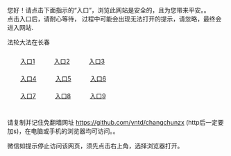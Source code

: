 您好！请点击下面指示的“入口”，浏览此网站是安全的，且为您带来平安。。 <br/>
点击入口后，请耐心等待， 过程中可能会出现无法打开的提示，请忽略，最终会进入网站. </br>

法轮大法在长春<br/>
<div style="padding:10px"><a style="margin:20px" target="_blank" href="https://d3p3dztpijs0f3.cloudfront.net/2Qpsp?hbwowfg" id="ccLink1" rel="nofollow">入口1</a> <a target="_blank" style="margin:20px" href="https://d17bxptnqkv0iu.cloudfront.net/2Qpsp?fgjmyem" id="ccLink2" rel="nofollow">入口2</a> <a style="margin:20px" target="_blank" href="https://d2vahote8zyx03.cloudfront.net/2Qpsp?wfxbqrvp" id="ccLink3" rel="nofollow">入口3</a></div>

<div style="padding:10px" ><a style="margin:20px" target="_blank" href="https://d3p3dztpijs0f3.cloudfront.net/2Qpsp?hbwowfg" id="ccLink4" rel="nofollow">入口4</a> <a style="margin:20px" href="https://d17bxptnqkv0iu.cloudfront.net/2Qpsp?fgjmyem" target="_blank" id="ccLink5" rel="nofollow">入口5</a> <a style="margin:20px" href="https://d2vahote8zyx03.cloudfront.net/2Qpsp?wfxbqrvp" target="_blank" id="ccLink6" rel="nofollow">入口6</a></div>

<div style="padding:10px"><a style="margin:20px" target="_blank" href="https://d3p3dztpijs0f3.cloudfront.net/2Qpsp?hbwowfg" id="ccLink7" rel="nofollow">入口7</a> <a style="margin:20px" href="https://d17bxptnqkv0iu.cloudfront.net/2Qpsp?fgjmyem" target="_blank" id="ccLink8" rel="nofollow">入口8</a> <a style="margin:20px" target="_blank" href="https://d2vahote8zyx03.cloudfront.net/2Qpsp?wfxbqrvp" id="ccLink9" rel="nofollow">入口9</a></div>

<br/>



请复制并记住免翻墙网址 https://github.com/yntd/changchunzx (http后一定要加s)，在电脑或手机的浏览器均可访问。。<br/>

微信如提示停止访问该网页，须先点击右上角，选择浏览器打开。
